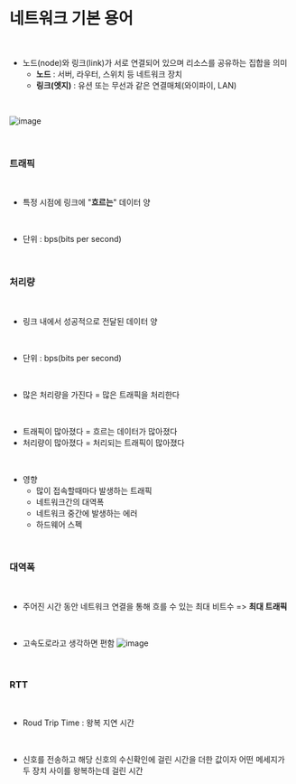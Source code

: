<!-- Cs 네트워크 1강 기본 용어 -->

# 네트워크 기본 용어

<br>

- 노드(node)와 링크(link)가 서로 연결되어 있으며 리소스를 공유하는 집합을 의미
  - **노드** : 서버, 라우터, 스위치 등 네트워크 장치
  - **링크(엣지)** : 유션 또는 무선과 같은 연결매체(와이파이, LAN)

<br>

![image](https://github.com/faces0312/TIL/assets/112464553/41f523ba-4635-4c4c-8938-94c3a580fd8d)

<br>

### 트래픽

<br>

- 특정 시점에 링크에 "**흐르는**" 데이터 양

<br>

- 단위 : bps(bits per second)

<br>

### 처리량

<br>

- 링크 내에서 성공적으로 전달된 데이터 양

<br>

- 단위 : bps(bits per second)

<br>

- 많은 처리량을 가진다 = 많은 트래픽을 처리한다

<br>

- 트래픽이 많아졌다 = 흐르는 데이터가 많아졌다
- 처리량이 많아졌다 = 처리되는 트래픽이 많아졌다

<br>

- 영향
  - 많이 접속할때마다 발생하는 트래픽
  - 네트워크간의 대역폭
  - 네트워크 중간에 발생하는 에러
  - 하드웨어 스펙

<br>

### 대역폭

<br>

- 주어진 시간 동안 네트워크 연결을 통해 흐를 수 있는 최대 비트수 => **최대 트래픽**

<br>

- 고속도로라고 생각하면 편함
![image](https://github.com/faces0312/TIL/assets/112464553/9bd3d0e5-707f-4b08-91e7-ddcc5447f57d)


<br>

### RTT

<br>

- Roud Trip Time : 왕복 지연 시간

<br>

- 신호를 전송하고 해당 신호의 수신확인에 걸린 시간을 더한 값이자 어떤 메세지가 두 장치 사이를 왕복하는데 걸린 시간
